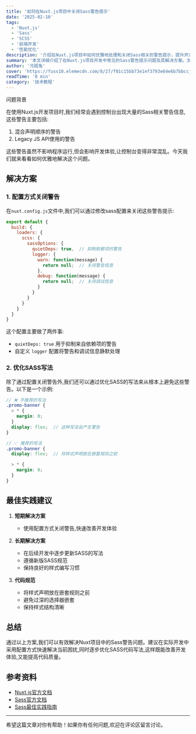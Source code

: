 ```yaml
---
title: '如何在Nuxt.js项目中关闭Sass警告提示'
date: '2025-02-10'
tags:
  - 'Nuxt.js'
  - 'Sass'
  - 'SCSS'
  - '前端开发'
  - '性能优化'
description: '介绍在Nuxt.js项目中如何优雅地处理和关闭Sass相关的警告提示，提升开发体验。'
summary: '本文详细介绍了在Nuxt.js项目开发中常见的Sass警告提示问题及其解决方案。文章首先分析了导致警告的主要原因，包括混合声明顺序和Legacy JS API使用等问题，然后提供了两种解决思路：通过配置方式快速关闭警告，以及通过优化SASS代码从根本上避免警告。同时还提供了最佳实践建议，帮助开发者在保持代码质量的同时提升开发体验。'
author: '污斑兔'
cover: 'https://fuss10.elemecdn.com/8/27/f01c15bb73e1ef3793e64e6b7bbccjpeg.jpeg'
readTime: '8 min'
category: '技术教程'
---
```


问题背景

在使用Nuxt.js开发项目时,我们经常会遇到控制台出现大量的Sass相关警告信息,这些警告主要包括:

1. 混合声明顺序的警告
2. Legacy JS API使用的警告

这些警告虽然不影响程序运行,但会影响开发体验,让控制台变得非常混乱。今天我们就来看看如何优雅地解决这个问题。

## 解决方案

### 1. 配置方式关闭警告

在`nuxt.config.js`​文件中,我们可以通过修改sass配置来关闭这些警告提示:

```javascript
export default {
  build: {
    loaders: {
      scss: {
        sassOptions: {
          quietDeps: true,  // 抑制依赖项的警告
          logger: {
            warn: function(message) {
              return null;  // 关闭警告信息
            },
            debug: function(message) {
              return null;  // 关闭调试信息
            }
          }
        }
      }
    }
  }
}
```

这个配置主要做了两件事:

* ​`quietDeps: true`​ 用于抑制来自依赖项的警告
* 自定义 `logger`​ 配置将警告和调试信息静默处理

### 2. 优化SASS写法

除了通过配置关闭警告外,我们还可以通过优化SASS的写法来从根本上避免这些警告。以下是一个示例:

```scss
// ❌ 不推荐的写法
.promo-banner {
  > * {
    margin: 0;
  }
  display: flex;  // 这种写法会产生警告
}

// ✅ 推荐的写法
.promo-banner {
  display: flex;  // 将样式声明放在嵌套规则之前

  > * {
    margin: 0;
  }
}
```

## 最佳实践建议

1. **短期解决方案**

    * 使用配置方式关闭警告,快速改善开发体验
2. **长期解决方案**

    * 在后续开发中逐步更新SASS的写法
    * 遵循新版SASS规范
    * 保持良好的样式编写习惯
3. **代码规范**

    * 将样式声明放在嵌套规则之前
    * 避免过深的选择器嵌套
    * 保持样式结构清晰

## 总结

通过以上方案,我们可以有效解决Nuxt项目中的Sass警告问题。建议在实际开发中采用配置方式快速解决当前困扰,同时逐步优化SASS代码写法,这样既能改善开发体验,又能提高代码质量。

## 参考资料

* [Nuxt.js官方文档](https://nuxtjs.org/)
* [Sass官方文档](https://sass-lang.com/)
* [Sass最佳实践指南](https://sass-guidelin.es/)

---

希望这篇文章对你有帮助！如果你有任何问题,欢迎在评论区留言讨论。

‍
